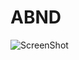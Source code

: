 # ABND

![ScreenShot](https://raw.githubusercontent.com/i-saumitra/Voice-controlled-MP3-Player/master/screenshot.jpg)
